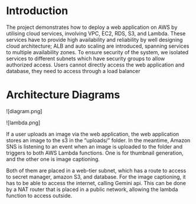 # Introduction

The project demonstrates how to deploy a web application on AWS by utilising cloud services, involving VPC, EC2, RDS, S3, and Lambda. These services have to provide high availability and reliability by well designing cloud architecture; ALB and auto scaling are introduced, spanning services to multiple availability zones. To ensure security of the system, we isolated services to different subnets which have security groups to allow authorized access. Users cannot directly access the web application and database, they need to access through a load balancer

# Architecture Diagrams

![diagram.png]

![lambda.png]

If a user uploads an image via the web application, the web application stores an image to the s3 in the “uploads/” folder. In the meantime, Amazon SNS is listening to an event when an image is uploaded to the folder and triggers to both AWS Lambda functions. One is for thumbnail generation, and the other one is image captioning.

Both of them are placed in a web-tier subnet, which has a route to access to secret manager, amazon S3, and database. For the image captioning, it has to be able to access the internet, calling Gemini api. This can be done by a NAT router that is placed in a public network, allowing the lambda function to access outside. 
